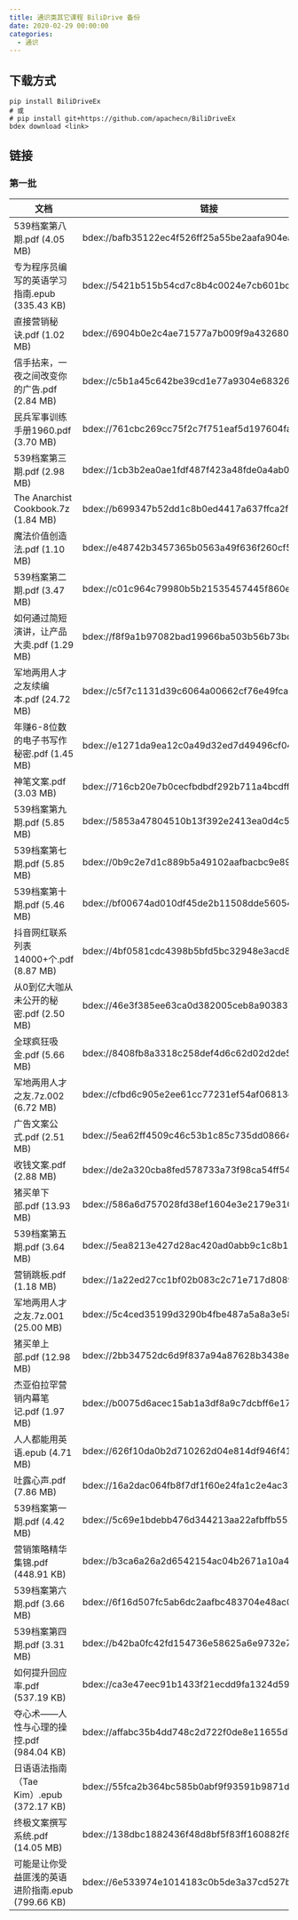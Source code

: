 ```yaml
---
title: 通识类其它课程 BiliDrive 备份
date: 2020-02-29 00:00:00
categories:
  - 通识
---
```


## 下载方式

```
pip install BiliDriveEx
# 或
# pip install git+https://github.com/apachecn/BiliDriveEx
bdex download <link>
```

## 链接

<!--more-->

<script>location.href='../genenral-misc-cdndrive/'</script>

### 第一批

| 文档 | 链接 |
| --- | --- |
| 539档案第八期.pdf (4.05 MB) | bdex://bafb35122ec4f526ff25a55be2aafa904ead85dd |
| 专为程序员编写的英语学习指南.epub (335.43 KB) | bdex://5421b515b54cd7c8b4c0024e7cb601bd565a33c1 |
| 直接营销秘诀.pdf (1.02 MB) | bdex://6904b0e2c4ae71577a7b009f9a432680ec9a642b |
| 信手拈来，一夜之间改变你的广告.pdf (2.84 MB) | bdex://c5b1a45c642be39cd1e77a9304e68326dc7b985f |
| 民兵军事训练手册1960.pdf (3.70 MB) | bdex://761cbc269cc75f2c7f751eaf5d197604fa8e63db |
| 539档案第三期.pdf (2.98 MB) | bdex://1cb3b2ea0ae1fdf487f423a48fde0a4ab02b5ee1 |
| The Anarchist Cookbook.7z (1.84 MB) | bdex://b699347b52dd1c8b0ed4417a637ffca2f2890081 |
| 魔法价值创造法.pdf (1.10 MB) | bdex://e48742b3457365b0563a49f636f260cf57406403 |
| 539档案第二期.pdf (3.47 MB) | bdex://c01c964c79980b5b21535457445f860e27cec112 |
| 如何通过简短演讲，让产品大卖.pdf (1.29 MB) | bdex://f8f9a1b97082bad19966ba503b56b73bcc031af2 |
| 军地两用人才之友续编本.pdf (24.72 MB) | bdex://c5f7c1131d39c6064a00662cf76e49fca39d9f47 |
| 年赚6-8位数的电子书写作秘密.pdf (1.45 MB) | bdex://e1271da9ea12c0a49d32ed7d49496cf041775a21 |
| 神笔文案.pdf (3.03 MB) | bdex://716cb20e7b0cecfbdbdf292b711a4bcdff2d49ed |
| 539档案第九期.pdf (5.85 MB) | bdex://5853a47804510b13f392e2413ea0d4c508de9369 |
| 539档案第七期.pdf (5.85 MB) | bdex://0b9c2e7d1c889b5a49102aafbacbc9e89d43f1ed |
| 539档案第十期.pdf (5.46 MB) | bdex://bf00674ad010df45de2b11508dde560547c2070b |
| 抖音网红联系列表14000+个.pdf (8.87 MB) | bdex://4bf0581cdc4398b5bfd5bc32948e3acd84313d8e |
| 从0到亿大咖从未公开的秘密.pdf (2.50 MB) | bdex://46e3f385ee63ca0d382005ceb8a903837d0c82ef |
| 全球疯狂吸金.pdf (5.66 MB) | bdex://8408fb8a3318c258def4d6c62d02d2de5ae88d88 |
| 军地两用人才之友.7z.002 (6.72 MB) | bdex://cfbd6c905e2ee61cc77231ef54af06813ccaf71d |
| 广告文案公式.pdf (2.51 MB) | bdex://5ea62ff4509c46c53b1c85c735dd08664ed00db0 |
| 收钱文案.pdf (2.88 MB) | bdex://de2a320cba8fed578733a73f98ca54ff54f73dc4 |
| 猪买单下部.pdf (13.93 MB) | bdex://586a6d757028fd38ef1604e3e2179e31002493a6 |
| 539档案第五期.pdf (3.64 MB) | bdex://5ea8213e427d28ac420ad0abb9c1c8b165c737aa |
| 营销跳板.pdf (1.18 MB) | bdex://1a22ed27cc1bf02b083c2c71e717d808945452da |
| 军地两用人才之友.7z.001 (25.00 MB) | bdex://5c4ced35199d3290b4fbe487a5a8a3e584a33b3c |
| 猪买单上部.pdf (12.98 MB) | bdex://2bb34752dc6d9f837a94a87628b3438ee93fbed3 |
| 杰亚伯拉罕营销内幕笔记.pdf (1.97 MB) | bdex://b0075d6acec15ab1a3df8a9c7dcbff6e17b88181 |
| 人人都能用英语.epub (4.71 MB) | bdex://626f10da0b2d710262d04e814df946f414429f95 |
| 吐露心声.pdf (7.86 MB) | bdex://16a2dac064fb8f7df1f60e24fa1c2e4ac3721ddd |
| 539档案第一期.pdf (4.42 MB) | bdex://5c69e1bdebb476d344213aa22afbffb55108a620 |
| 营销策略精华集锦.pdf (448.91 KB) | bdex://b3ca6a26a2d6542154ac04b2671a10a4ba881f3b |
| 539档案第六期.pdf (3.66 MB) | bdex://6f16d507fc5ab6dc2aafbc483704e48ac082a60f |
| 539档案第四期.pdf (3.31 MB) | bdex://b42ba0fc42fd154736e58625a6e9732e708c762a |
| 如何提升回应率.pdf (537.19 KB) | bdex://ca3e47eec91b1433f21ecdd9fa1324d5985e75d6 |
| 夺心术——人性与心理的操控.pdf (984.04 KB) | bdex://affabc35b4dd748c2d722f0de8e11655d78158e9 |
| 日语语法指南（Tae Kim）.epub (372.17 KB) | bdex://55fca2b364bc585b0abf9f93591b9871d5005193 |
| 终极文案撰写系统.pdf (14.05 MB) | bdex://138dbc1882436f48d8bf5f83ff160882f868238d |
| 可能是让你受益匪浅的英语进阶指南.epub (799.66 KB) | bdex://6e533974e1014183c0b5de3a37cd527b9b296b1a |

